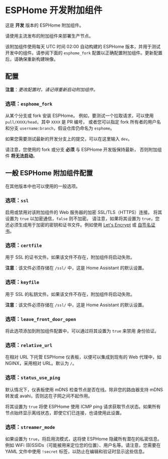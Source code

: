 # ESPHome 开发附加组件

这是 **开发** 版本的 ESPHome 附加组件。

请使用主流发布的附加组件来部署生产节点。

该附加组件使用每天 UTC 时间 02:00 自动构建的 ESPHome 版本，并用于测试开发中的组件。请参阅下面的 `esphome_fork` 配置以正确配置附加组件。更新配置后，请确保重新构建映像。

## 配置

**注意**：_更改配置时，请记得重新启动附加组件。_

### 选项：`esphome_fork`

从某个分支或 fork 安装 ESPHome。
例如，要测试一个拉取请求，可以使用 `pull/XXXX/head`，其中 `XXXX` 是 PR 编号，
或者您可以指定 fork 所有者的用户名和分支 `username:branch`，假设仓库仍命名为 `esphome`。

如果您需要测试最新的开发分支上的提交，可以在这里输入 `dev`。

请注意，您使用的 fork 或分支 **必须** 与 ESPHome 开发版保持最新，
否则附加组件 **将无法启动**。

## 一般 ESPHome 附加组件配置

在其他版本中也可以使用的一般选项。

### 选项：`ssl`

启用或禁用对该附加组件的 Web 服务器的加密 SSL/TLS（HTTPS）连接。
将其设置为 `true` 以加密通信，`false` 则不加密。
请注意，如果将其设置为 `true`，您还必须生成用于加密的密钥和证书文件。例如使用 [Let's Encrypt](https://www.home-assistant.io/addons/lets_encrypt/)
或 [自签名证书](https://www.home-assistant.io/docs/ecosystem/certificates/tls_self_signed_certificate/)。

### 选项：`certfile`

用于 SSL 的证书文件。如果该文件不存在，附加组件将启动失败。

**注意**：该文件必须存储在 `/ssl/` 中，这是 Home Assistant 的默认设置。

### 选项：`keyfile`

用于 SSL 的私钥文件。如果该文件不存在，附加组件将启动失败。

**注意**：该文件必须存储在 `/ssl/` 中，这是 Home Assistant 的默认设置。

### 选项：`leave_front_door_open`

将此选项添加到附加组件配置中，可以通过将其设置为 `true` 来禁用
身份验证。

### 选项：`relative_url`

在相对 URL 下托管 ESPHome 仪表板，以便可以集成到现有的 Web 代理中，如 NGINX，采用相对 URL。默认为 `/`。

### 选项：`status_use_ping`

默认情况下，仪表板使用 mDNS 检查节点是否在线。除非您的路由器支持 mDNS 转发或 avahi，否则这在子网之间不起作用。

将其设置为 `true` 将使 ESPHome 使用 ICMP ping 请求获取节点状态。如果所有节点始终显示离线状态，即使它们已连接，也请使用此设置。

### 选项：`streamer_mode`

如果设置为 `true`，将启用流模式，这将使 ESPHome 隐藏所有潜在的私密信息。例如 WiFi (B)SSIDs（可能被用来定位您的位置）、用户名等。请注意，您需要在 YAML 文件中使用 `!secret` 标签，以防止在编辑和验证时显示这些信息。